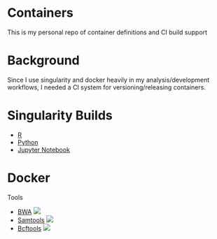 # Containers
This is my personal repo of container definitions and CI build support

# Background
Since I use singularity and docker heavily in my analysis/development workflows, I needed a CI system for versioning/releasing containers.

# Singularity Builds
* [R](https://cloud.sylabs.io/library/lkirk/analysis/r)
* [Python](https://cloud.sylabs.io/library/lkirk/analysis/python)
* [Jupyter Notebook](https://cloud.sylabs.io/library/lkirk/analysis/notebook)

# Docker
Tools
* [BWA](https://quay.io/repository/lkirk/bwa) ![](https://quay.io/repository/lkirk/bwa/status?token=818bae95-113a-47bd-9ead-cf0445a17279)
* [Samtools](https://quay.io/repository/lkirk/samtools) ![](https://quay.io/repository/lkirk/samtools/status?token=a1dbc36a-c985-45e1-95cd-512300e51892)
* [Bcftools](https://quay.io/repository/lkirk/bcftools) ![](https://quay.io/repository/lkirk/bcftools/status?token=c602e30a-1f79-4d2b-8387-c7bea19576f2)
